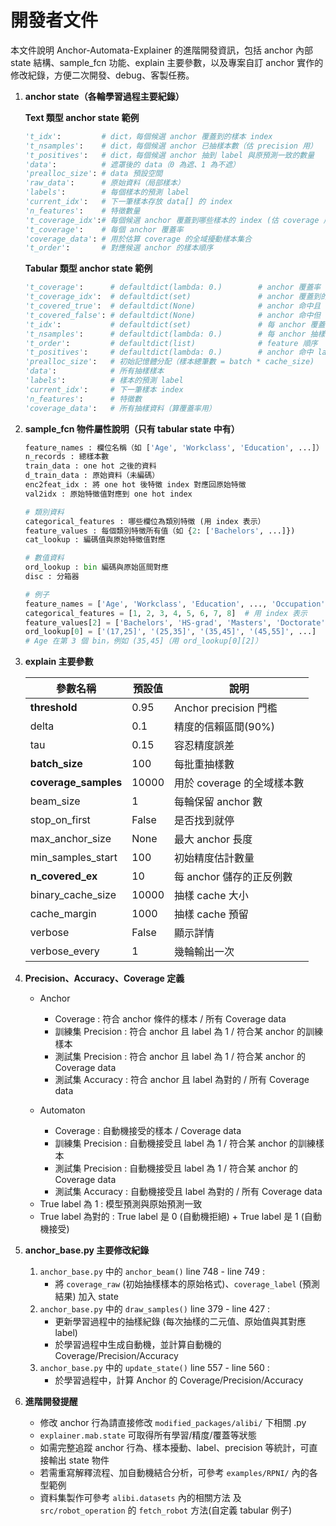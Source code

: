 # 開發者文件

本文件說明 Anchor-Automata-Explainer 的進階開發資訊，包括 anchor 內部 state 結構、sample_fcn 功能、explain 主要參數，以及專案自訂 anchor 實作的修改紀錄，方便二次開發、debug、客製任務。

1. **anchor state（各輪學習過程主要紀錄）**
   
    **Text 類型 anchor state 範例**
    ```python
    't_idx':         # dict，每個候選 anchor 覆蓋到的樣本 index
    't_nsamples':    # dict，每個候選 anchor 已抽樣本數（估 precision 用）
    't_positives':   # dict，每個候選 anchor 抽到 label 與原預測一致的數量
    'data':          # 遮罩後的 data（0 為遮、1 為不遮）
    'prealloc_size': # data 預設空間
    'raw_data':      # 原始資料（局部樣本）
    'labels':        # 每個樣本的預測 label
    'current_idx':   # 下一筆樣本存放 data[] 的 index
    'n_features':    # 特徵數量
    't_coverage_idx':# 每個候選 anchor 覆蓋到哪些樣本的 index (估 coverage 用）
    't_coverage':    # 每個 anchor 覆蓋率
    'coverage_data': # 用於估算 coverage 的全域擾動樣本集合
    't_order':       # 對應候選 anchor 的樣本順序
    ```
    
    **Tabular 類型 anchor state 範例**
    ```python
    't_coverage':      # defaultdict(lambda: 0.)        # anchor 覆蓋率
    't_coverage_idx':  # defaultdict(set)               # anchor 覆蓋到的樣本索引
    't_covered_true':  # defaultdict(None)              # anchor 命中且 label=預測
    't_covered_false': # defaultdict(None)              # anchor 命中但 label≠預測
    't_idx':           # defaultdict(set)               # 每 anchor 覆蓋的 index
    't_nsamples':      # defaultdict(lambda: 0.)        # 每 anchor 抽樣數
    't_order':         # defaultdict(list)              # feature 順序
    't_positives':     # defaultdict(lambda: 0.)        # anchor 命中 label=預測
    'prealloc_size':   # 初始記憶體分配（樣本總筆數 = batch * cache_size)
    'data':            # 所有抽樣樣本
    'labels':          # 樣本的預測 label
    'current_idx':     # 下一筆樣本 index
    'n_features':      # 特徵數
    'coverage_data':   # 所有抽樣資料（算覆蓋率用）
    ```

2. **sample_fcn 物件屬性說明（只有 tabular state 中有）**
   
    ```python
    feature_names : 欄位名稱（如 ['Age', 'Workclass', 'Education', ...]）
    n_records : 總樣本數
    train_data : one hot 之後的資料
    d_train_data : 原始資料（未編碼）
    enc2feat_idx : 將 one hot 後特徵 index 對應回原始特徵
    val2idx : 原始特徵值對應到 one hot index
    
    # 類別資料
    categorical_features : 哪些欄位為類別特徵 (用 index 表示）
    feature_values : 每個類別特徵所有值（如 {2: ['Bachelors', ...]})
    cat_lookup : 編碼值與原始特徵值對應
    
    # 數值資料
    ord_lookup : bin 編碼與原始區間對應
    disc : 分箱器

    # 例子
    feature_names = ['Age', 'Workclass', 'Education', ..., 'Occupation', 'Sex', 'Hours-per-week']
    categorical_features = [1, 2, 3, 4, 5, 6, 7, 8]  # 用 index 表示
    feature_values[2] = ['Bachelors', 'HS-grad', 'Masters', 'Doctorate', 'Some-college']
    ord_lookup[0] = ['(17,25]', '(25,35]', '(35,45]', '(45,55]', ...]
    # Age 在第 3 個 bin，例如 (35,45]（用 ord_lookup[0][2]）
    ```

3. **explain 主要參數**
   
     | 參數名稱                  | 預設值   | 說明                  |
   | --------------------- | ----- | ------------------- |
   | **threshold**         | 0.95  | Anchor precision 門檻 |
   | delta                 | 0.1   | 精度的信賴區間(90%)        |
   | tau                   | 0.15  | 容忍精度誤差              |
   | **batch\_size**       | 100   | 每批重抽樣數              |
   | **coverage\_samples** | 10000 | 用於 coverage 的全域樣本數  |
   | beam\_size            | 1     | 每輪保留 anchor 數       |
   | stop\_on\_first       | False | 是否找到就停              |
   | max\_anchor\_size     | None  | 最大 anchor 長度        |
   | min\_samples\_start   | 100   | 初始精度估計數量            |
   | **n\_covered\_ex**    | 10    | 每 anchor 儲存的正反例數    |
   | binary\_cache\_size   | 10000 | 抽樣 cache 大小         |
   | cache\_margin         | 1000  | 抽樣 cache 預留         |
   | verbose               | False | 顯示詳情                |
   | verbose\_every        | 1     | 幾輪輸出一次              |

4. **Precision、Accuracy、Coverage 定義**
   
   * Anchor
     - Coverage : 符合 anchor 條件的樣本 / 所有 Coverage data
     - 訓練集 Precision : 符合 anchor 且 label 為 1 / 符合某 anchor 的訓練樣本
     - 測試集 Precision : 符合 anchor 且 label 為 1 / 符合某 anchor 的 Coverage data
     - 測試集 Accuracy : 符合 anchor 且 label 為對的 / 所有 Coverage data
       
   * Automaton
     - Coverage : 自動機接受的樣本 / Coverage data
     - 訓練集 Precision : 自動機接受且 label 為 1 / 符合某 anchor 的訓練樣本
     - 測試集 Precision : 自動機接受且 label 為 1 / 符合某 anchor 的 Coverage data
     - 測試集 Accuracy : 自動機接受且 label 為對的 / 所有 Coverage data
   - True label 為 1 : 模型預測與原始預測一致
   - True label 為對的 :  True label 是 0 (自動機拒絕) + True label 是  1 (自動機接受)

5. **anchor_base.py 主要修改紀錄**
   
     1. `anchor_base.py` 中的 `anchor_beam()` line 748 - line 749 : 
          * 將 `coverage_raw` (初始抽樣樣本的原始格式)、`coverage_label` (預測結果) 加入 state
     2. `anchor_base.py` 中的 `draw_samples()` line 379 - line 427 : 
        * 更新學習過程中的抽樣紀錄 (每次抽樣的二元值、原始值與其對應 label)
        * 於學習過程中生成自動機，並計算自動機的 Coverage/Precision/Accuracy
     3. `anchor_base.py` 中的 `update_state()` line 557 - line 560 : 
        * 於學習過程中，計算 Anchor 的 Coverage/Precision/Accuracy

6. **進階開發提醒**
   
   * 修改 anchor 行為請直接修改 `modified_packages/alibi/` 下相關 .py
   * `explainer.mab.state` 可取得所有學習/精度/覆蓋等狀態
   * 如需完整追蹤 anchor 行為、樣本擾動、label、precision 等統計，可直接輸出 state 物件
   * 若需重寫解釋流程、加自動機結合分析，可參考 `examples/RPNI/` 內的各型範例
   * 資料集製作可參考 `alibi.datasets` 內的相關方法 及 `src/robot_operation` 的 `fetch_robot` 方法(自定義 tabular 例子)
     
